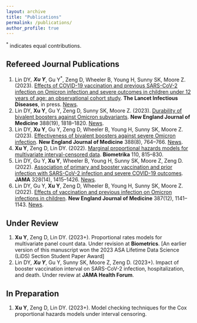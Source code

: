 ```yaml
---
layout: archive
title: "Publications"
permalink: /publications/
author_profile: true
---
```


<sup>*</sup> indicates equal contributions.

## Refereed Journal Publications
1. Lin DY<sup>*</sup>, **Xu Y**<sup>*</sup>, Gu Y<sup>*</sup>, Zeng D, Wheeler B, Young H, Sunny SK, Moore Z. (2023). [Effects of COVID-19 vaccination and previous SARS-CoV-2 infection on Omicron infection and severe outcomes in children under 12 years of age: an observational cohort study](https://www.thelancet.com/journals/laninf/article/PIIS1473-3099(23)00272-4/fulltext). **The Lancet Infectious Diseases**, in press. [News](https://www.altmetric.com/details/150195124/news?src=bookmarklet).
2. Lin DY, **Xu Y**, Gu Y, Zeng D, Sunny SK, Moore Z. (2023). [Durability of bivalent boosters against Omicron subvariants](https://www.nejm.org/doi/full/10.1056/NEJMc2302462). **New England Journal of Medicine** 388(19), 1818–1820. [News](https://www.altmetric.com/details/145643558/news).
3. Lin DY, **Xu Y**, Gu Y, Zeng D, Wheeler B, Young H, Sunny SK, Moore Z. (2023). [Effectiveness of bivalent boosters against severe Omicron infection](https://www.nejm.org/doi/full/10.1056/NEJMc2215471). **New England Journal of Medicine** 388(8), 764–766. [News](https://www.altmetric.com/details/141787740/news?src=bookmarklet).
4. **Xu Y**, Zeng D, Lin DY. (2022). [Marginal proportional hazards models for multivariate interval-censored data](https://academic.oup.com/biomet/article-abstract/110/3/815/6794202). **Biometrika** 110, 815–830.
5. Lin DY, Gu Y, **Xu Y**, Wheeler B, Young H, Sunny SK, Moore Z, Zeng D. (2022). [Association of primary and booster vaccination and prior infection with SARS-CoV-2 infection and severe COVID-19 outcomes](https://jamanetwork.com/journals/jama/article-abstract/2796893). **JAMA** 328(14), 1415–1426. [News](https://www.altmetric.com/details/136446237/news?src=bookmarklet).
6. Lin DY, Gu Y, **Xu Y**, Zeng D, Wheeler B, Young H, Sunny SK, Moore Z. (2022). [Effects of vaccination and previous infection on Omicron infections in children](https://www.nejm.org/doi/full/10.1056/NEJMc2209371). **New England Journal of Medicine** 387(12), 1141–1143. [News](https://www.altmetric.com/details/135646402/news).

## Under Review
1. **Xu Y**, Zeng D, Lin DY. (2023+). Proportional rates models for multivariate panel count data. Under revision at **Biometrics**. [An earlier version of this manuscript won the 2023 ASA Lifetime Data Science (LiDS) Section Student Paper Award]
2. Lin DY<sup>*</sup>, **Xu Y**<sup>*</sup>, Gu Y, Sunny SK, Moore Z, Zeng D. (2023+). Impact of booster vaccination interval on SARS-CoV-2 infection, hospitalization, and death. Under review at **JAMA Health Forum**.

## In Preparation
1. **Xu Y**, Zeng D, Lin DY. (2023+). Model checking techniques for the Cox proportional hazards models under interval censoring.
